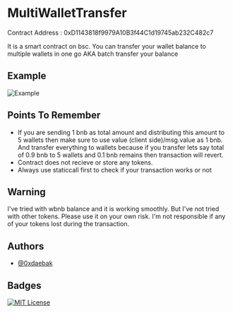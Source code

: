 
# MultiWalletTransfer

Contract Address : 0xD1143818f9979A10B3f44C1d19745ab232C482c7

It is a smart contract on bsc. You can transfer your wallet balance to multiple wallets in one go AKA batch transfer your balance



## Example

 ![Example](https://i.postimg.cc/dVLMrCqD/example.png)
 
 
## Points To Remember

- If you are sending 1 bnb as total amount and distributing this amount to 5 wallets then make sure to use value (client side)/msg.value as 1 bnb. And transfer everything to wallets because if you transfer lets say total of 0.9 bnb to 5 wallets and 0.1 bnb remains then transaction will revert.
- Contract does not recieve or store any tokens.
- Always use staticcall first to check if your transaction works or not


## Warning

I've tried with wbnb balance and it is working smoothly. But I've not tried with other tokens. Please use it on your own risk. I'm not responsible if any of your tokens lost during the transaction.


## Authors

- [@0xdaebak](https://www.github.com/0xdaebak)



## Badges

[![MIT License](https://img.shields.io/badge/License-MIT-green.svg)](https://choosealicense.com/licenses/mit/)
